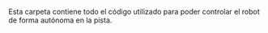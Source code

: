 Esta carpeta contiene todo el código utilizado para poder controlar el robot de forma autónoma en la pista.
